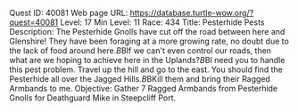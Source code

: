 Quest ID: 40081
Web page URL: https://database.turtle-wow.org/?quest=40081
Level: 17
Min Level: 11
Race: 434
Title: Pesterhide Pests
Description: The Pesterhide Gnolls have cut off the road between here and Glenshire! They have been foraging at a more growing rate, no doubt due to the lack of food around here.$B$BIf we can't even control our roads, then what are we hoping to achieve here in the Uplands?$B$BI need you to handle this pest problem. Travel up the hill and go to the east. You should find the Pesterhide all over the Jagged Hills.$B$BKill them and bring their Ragged Armbands to me.
Objective: Gather 7 Ragged Armbands from Pesterhide Gnolls for Deathguard Mike in Steepcliff Port.
